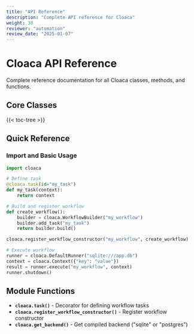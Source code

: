 ```yaml
---
title: "API Reference"
description: "Complete API reference for Cloaca"
weight: 30
reviewer: "automation"
review_date: "2025-01-07"
---
```


# Cloaca API Reference

Complete reference documentation for all Cloaca classes, methods, and functions.

## Core Classes

{{< toc-tree >}}

## Quick Reference

### Import and Basic Usage
```python
import cloaca

# Define task
@cloaca.task(id="my_task")
def my_task(context):
    return context

# Build and register workflow
def create_workflow():
    builder = cloaca.WorkflowBuilder("my_workflow")
    builder.add_task("my_task")
    return builder.build()

cloaca.register_workflow_constructor("my_workflow", create_workflow)

# Execute workflow
runner = cloaca.DefaultRunner("sqlite:///app.db")
context = cloaca.Context({"key": "value"})
result = runner.execute("my_workflow", context)
runner.shutdown()
```

## Module Functions

- **`cloaca.task()`** - Decorator for defining workflow tasks
- **`cloaca.register_workflow_constructor()`** - Register workflow constructor
- **`cloaca.get_backend()`** - Get compiled backend ("sqlite" or "postgres")
